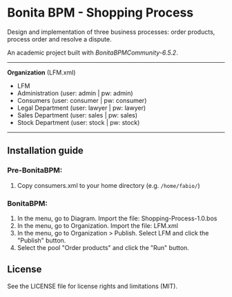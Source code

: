 # Bonita BPM - Shopping Process
Design and implementation of three business processes: order products, process order and resolve a dispute.

An academic project built with *BonitaBPMCommunity-6.5.2*.

------------------------------

**Organization** (LFM.xml)
* LFM
 * Administration (user: admin | pw: admin)
 * Consumers (user: consumer | pw: consumer)
 * Legal Department (user: lawyer | pw: lawyer)
 * Sales Department (user: sales | pw: sales)
 * Stock Department (user: stock | pw: stock)

------------------------------

## Installation guide

### Pre-BonitaBPM:
1. Copy consumers.xml to your home directory (e.g. `/home/fabio/`)

### BonitaBPM:
1. In the menu, go to Diagram. Import the file: Shopping-Process-1.0.bos
1. In the menu, go to Organization. Import the file: LFM.xml
2. In the menu, go to Organization > Publish. Select LFM and click the "Publish" button.
3. Select the pool "Order products" and click the "Run" button.


## License
See the LICENSE file for license rights and limitations (MIT).
